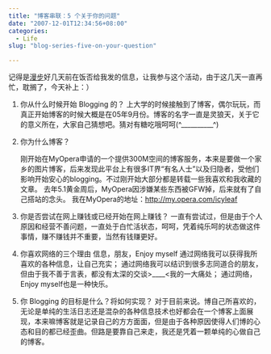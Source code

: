 ```yaml
---
title: "博客串联：5 个关于你的问题"
date: "2007-12-01T12:34:56+08:00"
categories:
  - Life
slug: "blog-series-five-on-your-question"

---
```


记得是[漫步](http://roamlog.cn/archives/5-questions-about-you.html)好几天前在饭否给我发的信息，让我参与这个活动，由于这几天一直再忙，耽搁了，今天补上：）

1. 你从什么时候开始 Blogging 的？
    上大学的时候接触到了博客，偶尔玩玩，而真正开始博客的时候大概是在05年9月份。博客的名字一直是灵狼天，关于它的意义所在，大家自己猜想吧。猜对有糖吃哦呵呵(\^\_\_\_\_\_\_\_\_\_\_\^)

2. 你为什么博客？

   刚开始在MyOpera申请的一个提供300M空间的博客服务，本来是要做一个家乡的图片博客，后来发现此平台上有很多IT界“有名人士”以及归隐者，受他们影响开始安心的blogging。不过刚开始大部分都是转载一些我喜欢和我收藏的文章。
   去年5.1黄金周后，MyOpera因涉嫌某些东西被GFW掉，后来就有了自己搭站的念头。
   我在MyOpera的地址：http://my.opera.com/icyleaf

3.  你是否尝试在网上赚钱或已经开始在网上赚钱？
    一直有尝试过，但是由于个人原因和经营不善问题，一直处于白忙活状态，呵呵，凭着纯乐呵的状态做这件事情，赚不赚钱并不重要，当然有钱赚更好。

4.  你喜欢网络的三个理由
    信息，朋友，Enjoy myself
    通过网络我可以获得我所喜欢的各种信息，让自己充实；
    通过网络我可以结识到很多志同道合的朋友，但由于我不善于言表，都没有太深的交谈\>\_\_\_\_<我的一大痛处；
    通过网络，Enjoy myself也是一种快乐。

5.  你 Blogging 的目标是什么？将如何实现？
    对于目前来说。博自己所喜欢的，无论是单纯的生活日志还是混杂的各种信息技术也好都会在一个博客上面展现，本来嘛博客就是记录自己的方方面面，但是由于各种原因使得人们博的心态和目的都已经歪曲。但路是要靠自己来走，我还是凭着一颗单纯的心做自己的博客。
